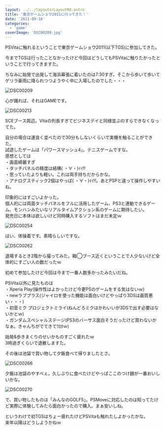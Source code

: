 ```yaml
---
layout: ../../layouts/LayoutMd.astro
title: '東京ゲームショウ2011に行ってきた！'
date: '2011-09-18'
categories:
  - 'game'
coverImage: 'DSC00209.jpg'
---
```


PSVitaに触れるということで東京ゲームショウ2011(以下TGS)に参加してきた。

今までTGSは行ったことなかったけど今回はどうしてもPSVitaに触りたかったということで行ってきますた。

ちなみに始発で出発して海浜幕張に着いたのは7:30すぎ。そこから歩いて歩いてゲリラ豪雨に降られつつようやく中に入場したのでした・・・

![](/archive/images/DSC00209.jpg 'DSC00209')

心が踊れば、それはGAMEです。

![](/archive/images/DSC00213.jpg 'DSC00213')

  
SCEブース周辺。Vitaの列長すぎてビジネスデイと同様並ぶのすらできなくなってた。

自分の場合は運良く並べたので30分もしないくらいで実機を触ることができた。   
試遊したゲームは「パワースマッシュ4」。テニスゲームですな。  
感想としては  
・画面綺麗すぎ  
・タッチパネルの精度は結構( ・∀・)ｲｲ!!  
・思っていたよりも軽い。これは両手持ちだからかな。  
・アナログスティック2個はやっぱ( ・∀・)ｲｲ!!。あとPSPと違って操作しやすいね。

印象的にはすごいよかった。  
個人的には両面タッチパネルをフルに活用したゲーム、PS3と連動できるゲーム、モンハンみたいなリアルタイムアクション系のゲームに期待したい。  
発売日に本体は欲しいけど同時購入するソフトはまだ未定ｗ

![](/archive/images/DSC00254-e1316310451430.jpg 'DSC00254')

はい、体操着です。素晴らしいですな。

![](/archive/images/DSC00262.jpg 'DSC00262')

  
退場するとき2階から撮ってみた。箱◯ブース近くということで人少ないけど全体的にすごい人の数だったｗ

初めて参加したけど今回は今まで一番人数多かったみたいだね。

PSVita以外に見たものは  
・Xperia Play(操作性はよかったけど今更PSのゲームをする気はないｗ)  
・newラブプラス(ジャイロを使った機能は面白いけどやっぱり3DSは画質悪い・・・)  
・初音ミク プロジェクトミライ(ねんどろミクはかわいいが3DSで出す必要はないかとｗ)  
・ガンダムスペシャルステージ(PS3のバーサス面白そうだったけど買わないかなぁ。きゃんちがでてきてﾜﾛﾀｗ)

始発&歩きまくりのせいかものすごく疲れたｗ  
3時過ぎくらいで退散しますた。

その後は池袋で買い物して夕飯食べて帰りましたとさ。

![](/archive/images/DSC00266.jpg 'DSC00266')

夕飯は池袋のやすべぇ。久しぶりに食べたけどやっぱここのつけ麺が一番おいしいかな。

![](/archive/images/DSC00270.jpg 'DSC00270')

で、買い物したものは「みんなのGOLF5」。PSMoveに対応したのは知ってたけど実際に体験してみたら面白かったので購入。まぁ安いしね。

というわけで初TGSはちょー疲れたけどPSVitaも触れたしよかったかな。  
来年以降はどうしようかねｗ
